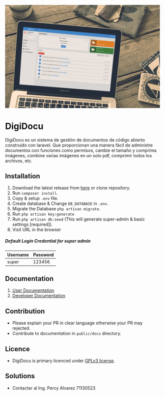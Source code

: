 ![image](public/docs/.gitbook/assets/digidocu_mokup.jpg)
# DigiDocu
DigiDocu es un sistema de gestión de documentos de código abierto construido con laravel. Que proporcionan una manera fácil de
administre documentos con funciones como permisos, cambie el tamaño y comprima imágenes, combine varias imágenes en un solo pdf,
comprimir todos los archivos, etc.

## Installation
1. Download the latest release from [here](https://github.com/harish81/digidocu/releases) or clone repository.
2. Run `composer install`.
3. Copy & setup `.env` file.
4. Create database & Change `DB_DATABASE` in `.env`.
5. Migrate the Database `php artisan migrate`.
6. Run `php artisan key:generate`
7. Run `php artisan db:seed` (This will generate super-admin & basic settings [required]).
8. Visit URL in the browser

##### Default Login Credential for super admin
| Username | Password |
|----------|----------|
| super    | 123456   |

## Documentation
1. [User Documentation](https://nandoliyaharish.gitbook.io/digidocu/user)
2. [Developer Documentation](https://nandoliyaharish.gitbook.io/digidocu/dev)

## Contribution
 - Please explain your PR in clear language otherwise your PR may rejected.
 - Contribute to documentation in `public/docs` directory. 
 
## Licence
  - DigiDocu is primary licenced under [GPLv3 license](https://github.com/harish81/digidocu/blob/master/LICENSE).

## Solutions
 - Contactar al Ing. Percy Alvarez 71130523
